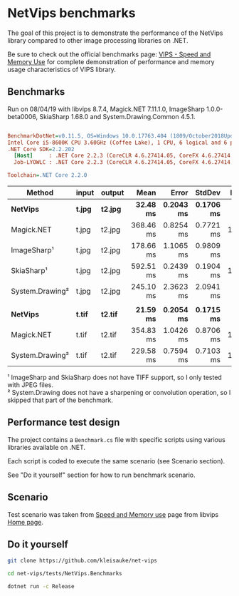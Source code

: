 # NetVips benchmarks

The goal of this project is to demonstrate the performance of the NetVips
library compared to other image processing libraries on .NET.

Be sure to check out the official benchmarks page: [VIPS - Speed and Memory
Use](https://github.com/libvips/libvips/wiki/Speed-and-memory-use)
for complete demonstration of performance and memory usage characteristics
of VIPS library.

## Benchmarks

Run on 08/04/19 with libvips 8.7.4, Magick.NET 7.11.1.0, ImageSharp 1.0.0-beta0006, SkiaSharp 1.68.0 and System.Drawing.Common 4.5.1.

``` ini

BenchmarkDotNet=v0.11.5, OS=Windows 10.0.17763.404 (1809/October2018Update/Redstone5)
Intel Core i5-8600K CPU 3.60GHz (Coffee Lake), 1 CPU, 6 logical and 6 physical cores
.NET Core SDK=2.2.202
  [Host]     : .NET Core 2.2.3 (CoreCLR 4.6.27414.05, CoreFX 4.6.27414.05), 64bit RyuJIT
  Job-LYOWLC : .NET Core 2.2.3 (CoreCLR 4.6.27414.05, CoreFX 4.6.27414.05), 64bit RyuJIT

Toolchain=.NET Core 2.2.0  

```
|         Method | input | output |      Mean |     Error |    StdDev | Ratio | RatioSD |
|--------------- |------ |------- |----------:|----------:|----------:|------:|--------:|
|        **NetVips** | **t.jpg** | **t2.jpg** |  **32.48 ms** | **0.2043 ms** | **0.1706 ms** |  **1.00** |    **0.00** |
|     Magick.NET | t.jpg | t2.jpg | 368.46 ms | 0.8254 ms | 0.7721 ms | 11.34 |    0.07 |
|     ImageSharp¹ | t.jpg | t2.jpg | 178.66 ms | 1.1065 ms | 0.9809 ms |  5.50 |    0.03 |
|      SkiaSharp¹ | t.jpg | t2.jpg | 592.51 ms | 0.2439 ms | 0.1904 ms | 18.24 |    0.10 |
| System.Drawing² | t.jpg | t2.jpg | 245.10 ms | 2.3623 ms | 2.0941 ms |  7.54 |    0.09 |
|                |       |        |           |           |           |       |         |
|        **NetVips** | **t.tif** | **t2.tif** |  **21.59 ms** | **0.2054 ms** | **0.1715 ms** |  **1.00** |    **0.00** |
|     Magick.NET | t.tif | t2.tif | 354.83 ms | 1.0426 ms | 0.8706 ms | 16.44 |    0.15 |
| System.Drawing² | t.tif | t2.tif | 229.58 ms | 0.7594 ms | 0.7103 ms | 10.63 |    0.08 |

¹ ImageSharp and SkiaSharp does not have TIFF support, so I only tested with JPEG files.  
² System.Drawing does not have a sharpening or convolution operation, so I skipped that part of the benchmark.

## Performance test design

The project contains a `Benchmark.cs` file with specific scripts 
using various libraries available on .NET.

Each script is coded to execute the same scenario (see Scenario section).

See "Do it yourself" section for how to run benchmark scenario.

## Scenario

Test scenario was taken from [Speed and Memory
use](https://github.com/libvips/libvips/wiki/Speed-and-memory-use)
page from libvips [Home
page](https://libvips.github.io/libvips/).

## Do it yourself

```bash
git clone https://github.com/kleisauke/net-vips

cd net-vips/tests/NetVips.Benchmarks

dotnet run -c Release
```